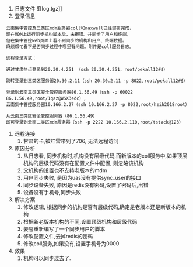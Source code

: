 
1. 日志文件 ![[log.tgz]] 
2. 登录信息
```
云南集中管控及二类区mdm服务器coll和maxwell已经部署完成，
现在MDM上运行同步机构脚本后，未报错。并同步了用户和终端，
但在集中管控web页面上看不到同步的机构和用户、终端数据。
麻烦帮忙看下是否同步过程中哪里有问题。附件是coll服务日志。

远程登录方式：

通过甘肃热点登录到20.30.4.251 （ssh 20.30.4.251，root/pekall12#$）

跳转登录到三类区服务器20.30.2.11（ssh 20.30.2.11 -p 8022,root/pekall12#$）

登录到云南三类区安全管控服务器86.1.56.49（ssh -p 60022 86.1.56.49,root/1qaz@WSX3edc）,
云南集中管控服务器10.166.2.27（ssh 10.166.2.27 -p 8022,root/hzih2018root）

从云南三类区安全管控服务器（86.1.56.49）
即可登录到云南二类区mdm服务器（ssh -p 2222 10.166.2.110,root/tstack@123）

```

1. 远程连接
	1. 甘肃的卡,被红雷带到了706, 无法远程访问
2. 原因分析
	1. 从日志看, 同步机构时,机构没有层级代码,而新版本的coll服务中,如果顶层机构的层级代码没有在配置文件中配置, 则忽略该机构
	2. 父机构的设置也不支持老版本的mdm
	3. 用户同步失败, 是因为uas没有提供sync_user的接口
	4. 同步设备失败, 原因是redis没有密码,设置了密码后,出错
	5. 设备没有手机号,同步失败
3. 解决方案
	1. 修改逻辑, 根据同步的机构是否有层级代码,确定是老版本还是新版本的机构
	2. 根据新老版本机构的不同,设置顶级机构和层级代码
	3. 姜睿重新编写了一个同步用户的脚本
	4. 修改配置文件,去掉redis的密码
	5. 修改coll服务,如果没有,设置手机号为0000
4. 效果
	1. 机构可以同步过去了.